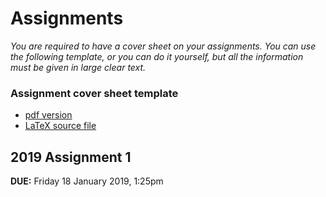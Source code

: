 # Assignments

_You are required to have a cover sheet on your assignments. You can use the following template, or you can do it yourself, but all the information must be given in large clear text._

### Assignment cover sheet template

- [pdf version](./3aa_cover_2019.pdf)
- [LaTeX source file](./3aa_cover_2019.tex)

## 2019 Assignment 1

**DUE:** Friday 18 January 2019, 1:25pm
